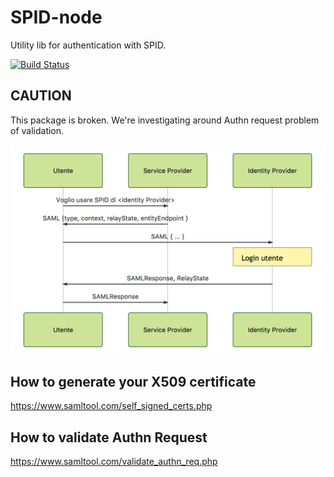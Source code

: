 # SPID-node

Utility lib for authentication with SPID.

[![Build Status](https://travis-ci.org/Roma-JS/spid-node.png?branch=master)](https://travis-ci.org/Roma-JS/spid-node)

## CAUTION
This package is broken. We're investigating around Authn request problem of validation.


![Diagram](/assets/diagram.png)


## How to generate your X509 certificate
https://www.samltool.com/self_signed_certs.php


## How to validate Authn Request
https://www.samltool.com/validate_authn_req.php
